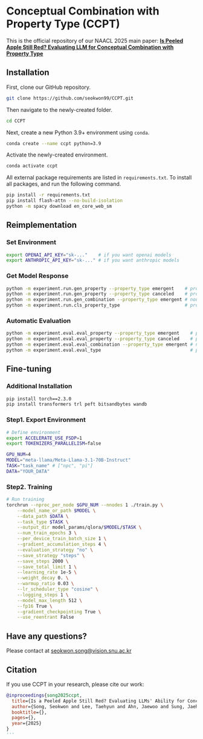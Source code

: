 # Conceptual Combination with Property Type (CCPT)
This is the official repository of our NAACL 2025 main paper: <a href="https://arxiv.org/abs/2502.06086"><b>Is Peeled Apple Still Red? Evaluating LLM for Conceptual Combination with Property Type</b></a>

## Installation

First, clone our GitHub repository.

```bash
git clone https://github.com/seokwon99/CCPT.git
```

Then navigate to the newly-created folder.
```bash
cd CCPT
```

Next, create a new Python 3.9+ environment using `conda`.

```bash
conda create --name ccpt python=3.9
```

Activate the newly-created environment.

```bash
conda activate ccpt
```

All external package requirements are listed in `requirements.txt`.
To install all packages, and run the following command.

```bash
pip install -r requirements.txt
pip install flash-attn --no-build-isolation
python -m spacy download en_core_web_sm
```

## Reimplementation

### Set Environment
```bash
export OPENAI_API_KEY="sk-..."    # if you want openai models
export ANTHROPIC_API_KEY="sk-..." # if you want anthropic models
```

### Get Model Response
```bash
python -m experiment.run.gen_property --property_type emergent    # property induction (emergent)
python -m experiment.run.gen_property --property_type canceled    # property induction (canceled)
python -m experiment.run.gen_combination --property_type emergent # noun phrase completion (emergent)
python -m experiment.run.cls_property_type                        # property type prediction
```

### Automatic Evaluation
```bash
python -m experiment.eval.eval_property --property_type emergent    # property induction (emergent)
python -m experiment.eval.eval_property --property_type canceled    # property induction (canceled)
python -m experiment.eval.eval_combination --property_type emergent # noun phrase completion (emergent)
python -m experiment.eval.eval_type                                 # property type prediction
```

## Fine-tuning
### Additional Installation
```bash
pip install torch==2.3.0 
pip install transformers trl peft bitsandbytes wandb
```

### Step1. Export Environment
```bash
# Define environment
export ACCELERATE_USE_FSDP=1
export TOKENIZERS_PARALLELISM=false

GPU_NUM=4
MODEL="meta-llama/Meta-Llama-3.1-70B-Instruct"
TASK="task_name" # ["npc", "pi"]
DATA="YOUR_DATA"
```

### Step2. Training
```bash
# Run training
torchrun --nproc_per_node $GPU_NUM --nnodes 1 ./train.py \
    --model_name_or_path $MODEL \
    --data_path $DATA \
    --task_type $TASK \
    --output_dir model_params/qlora/$MODEL/$TASK \
    --num_train_epochs 3 \
    --per_device_train_batch_size 1 \
    --gradient_accumulation_steps 4 \
    --evaluation_strategy "no" \
    --save_strategy "steps" \
    --save_steps 2000 \
    --save_total_limit 1 \
    --learning_rate 1e-5 \
    --weight_decay 0. \
    --warmup_ratio 0.03 \
    --lr_scheduler_type "cosine" \
    --logging_steps 1 \
    --model_max_length 512 \
    --fp16 True \
    --gradient_checkpointing True \
    --use_reentrant False
```

## Have any questions?

Please contact at seokwon.song@vision.snu.ac.kr


## Citation
If you use CCPT in your research, please cite our work:

```bibtex  
@inproceedings{song2025ccpt,
  title={Is a Peeled Apple Still Red? Evaluating LLMs' Ability for Conceptual Combination with Property Type},
  author={Song, Seokwon and Lee, Taehyun and Ahn, Jaewoo and Sung, Jaehyuk and Kim, Gunhee},
  booktitle={},
  pages={},
  year={2025}
}
'''